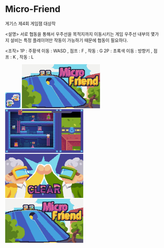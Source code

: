 # Micro-Friend
게기스 제4회 게임잼 대상작

<설명>
서로 협동을 통해서 우주선을 목적지까지 이동시키는 게임
우주선 내부의 몇가지 설비는 특정 플레이어만 작동이 가능하기 때문에 협동이 필요하다.

<조작>
1P : 주황색
이동 : WASD , 점프 : F , 작동 : G
2P : 초록색
이동 : 방향키 , 점프 : K , 작동 : L

<img src="./Image/icon.png"  width="10%"/>
<img src="./Image/Title.png"  width="50%"/>
<img src="./Image/InGame.png"  width="50%"/>
<img src="./Image/ClearS.png"  width="50%"/>
<img src="./Image/Title.png"  width="50%"/>
